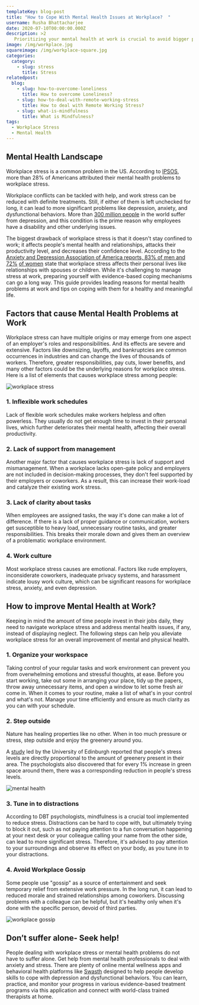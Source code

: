 ```yaml
---
templateKey: blog-post
title: "How to Cope With Mental Health Issues at Workplace?  "
username: Rusha Bhattacharjee
date: 2020-07-10T00:00:00.000Z
description: >2
   Prioritizing your mental health at work is crucial to avoid bigger problems like depression. This guide can help you combat workplace stress effectively. 
image: /img/workplace.jpg
squareimage: /img/workplace-square.jpg
categories:
  category:
    - slug: stress
      title: Stress
relatedpost:
  blog:
    - slug: how-to-overcome-loneliness
      title: How to overcome Loneliness?
    - slug: how-to-deal-with-remote-working-stress
      title: How to deal with Remote Working Stress?
    - slug: what-is-mindfulness
      title: What is Mindfulness?
tags:
  - Workplace Stress
  - Mental Health
---
```

<!--StartFragment-->

## Mental Health Landscape

Workplace stress is a common problem in the US. According to [IPSOS](https://www.ipsos.com/en-us/news-polls/mental-health-survey-2017), more than 28% of Americans attributed their mental health problems to workplace stress.

Workplace conflicts can be tackled with help, and work stress can be reduced with definite treatments. Still, if either of them is left unchecked for long, it can lead to more significant problems like depression, anxiety, and dysfunctional behaviors. More than [300 million people](http://www.who.int/mental_health/in_the_workplace/en/) in the world suffer from depression, and this condition is the prime reason why employees have a disability and other underlying issues.

The biggest drawback of workplace stress is that it doesn't stay confined to work; it affects people's mental health and relationships, attacks their productivity level, and decreases their confidence level. According to the [Anxiety and Depression Association of America reports, 83% of men and 72%](https://adaa.org/workplace-stress-anxiety-disorders-survey) [of women](https://adaa.org/workplace-stress-anxiety-disorders-survey) state that workplace stress affects their personal lives like relationships with spouses or children. While it's challenging to manage stress at work, preparing yourself with evidence-based coping mechanisms can go a long way. This guide provides leading reasons for mental health problems at work and tips on coping with them for a healthy and meaningful life.

<!--StartFragment-->

## Factors that cause Mental Health Problems at Work

<!--StartFragment-->

Workplace stress can have multiple origins or may emerge from one aspect of an employer's roles and responsibilities. And its effects are severe and extensive. Factors like downsizing, layoffs, and bankruptcies are common occurrences in industries and can change the lives of thousands of workers. Therefore, greater responsibilities, pay cuts, lower benefits, and many other factors could be the underlying reasons for workplace stress. Here is a list of elements that causes workplace stress among people:

![workplace stress](/img/stress.jpeg "stress")

<!--EndFragment--><!--StartFragment-->

### 1. Inflexible work schedules

Lack of flexible work schedules make workers helpless and often powerless. They usually do not get enough time to invest in their personal lives, which further deteriorates their mental health, affecting their overall productivity.

### 2. Lack of support from management

Another major factor that causes workplace stress is lack of support and mismanagement. When a workplace lacks open-gate policy and employers are not included in decision-making processes, they don't feel supported by their employers or coworkers. As a result, this can increase their work-load and catalyze their existing work stress.

### 3. Lack of clarity about tasks

When employees are assigned tasks, the way it's done can make a lot of difference. If there is a lack of proper guidance or communication, workers get susceptible to heavy load, unnecessary routine tasks, and greater responsibilities. This breaks their morale down and gives them an overview of a problematic workplace environment.

### 4. Work culture

Most workplace stress causes are emotional. Factors like rude employers, inconsiderate coworkers, inadequate privacy systems, and harassment indicate lousy work culture, which can be significant reasons for workplace stress, anxiety, and even depression.

<!--StartFragment-->

## **How to improve Mental Health at Work?**

<!--EndFragment--><!--StartFragment-->

Keeping in mind the amount of time people invest in their jobs daily, they need to navigate workplace stress and address mental health issues, if any, instead of displaying neglect. The following steps can help you alleviate workplace stress for an overall improvement of mental and physical health.

### 1. Organize your workspace

Taking control of your regular tasks and work environment can prevent you from overwhelming emotions and stressful thoughts, at ease. Before you start working, take out some in arranging your place, tidy up the papers, throw away unnecessary items, and open a window to let some fresh air come in. When it comes to your routine, make a list of what's in your control and what's not. Manage your time efficiently and ensure as much clarity as you can with your schedule.

### 2. Step outside

Nature has healing properties like no other. When in too much pressure or stress, step outside and enjoy the greenery around you.

A [study](http://www.sciencedirect.com/science/article/pii/S0169204611003665) led by the University of Edinburgh reported that people's stress levels are directly proportional to the amount of greenery present in their area. The psychologists also discovered that for every 1% increase in green space around them, there was a corresponding reduction in people's stress levels.

![mental health](/img/how-to-cope-with-mental-health-issues-at-workplace02.png "Go outside")

<!--EndFragment-->

<!--StartFragment-->

### 3. Tune in to distractions

According to DBT psychologists, mindfulness is a crucial tool implemented to reduce stress. Distractions can be hard to cope with, but ultimately trying to block it out, such as not paying attention to a fun conversation happening at your next desk or your colleague calling your name from the other side, can lead to more significant stress. Therefore, it's advised to pay attention to your surroundings and observe its effect on your body, as you tune in to your distractions.

### 4. Avoid Workplace Gossip

<!--StartFragment-->

Some people use "gossip" as a source of entertainment and seek temporary relief from extensive work pressure. In the long run, it can lead to reduced morale and strained relationships among coworkers. Discussing problems with a colleague can be helpful, but it's healthy only when it's done with the specific person, devoid of third parties.

<!--EndFragment-->

![workplace gossip](/img/how-to-cope-with-mental-health-issues-at-workplace01.png "workplace gossip")

<!--EndFragment-->

<!--EndFragment--><!--StartFragment-->

## Don’t suffer alone- Seek help!

People dealing with workplace stress or mental health problems do not have to suffer alone. Get help from mental health professionals to deal with anxiety and stress. There are plenty of online mental wellness apps and behavioral health platforms like [Swasth](https://www.swasth.co) designed to help people develop skills to cope with depression and dysfunctional behaviors. You can learn, practice, and monitor your progress in various evidence-based treatment programs via this application and connect with world-class trained therapists at home.

<!--EndFragment-->

<!--EndFragment-->

<!--EndFragment-->